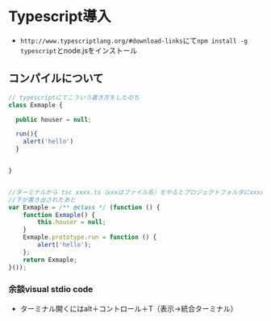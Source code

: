 # Typescript導入
- `http://www.typescriptlang.org/#download-links`にて`npm install -g typescript`とnode.jsをインストール

## コンパイルについて
```js
// typescriptにてこういう書き方をしたのち
class Exmaple {

  public houser = null;

  run(){
    alert('hello')
  }


}


//ターミナルから tsc xxxx.ts（xxxはファイル名）をやるとプロジェクトフォルダにxxxx.jsとして書き出される
//下が書き出されたあと
var Exmaple = /** @class */ (function () {
    function Exmaple() {
        this.houser = null;
    }
    Exmaple.prototype.run = function () {
        alert('hello');
    };
    return Exmaple;
}());
```


### 余談visual stdio code
- ターミナル開くにはalt＋コントロール＋T（表示→統合ターミナル）